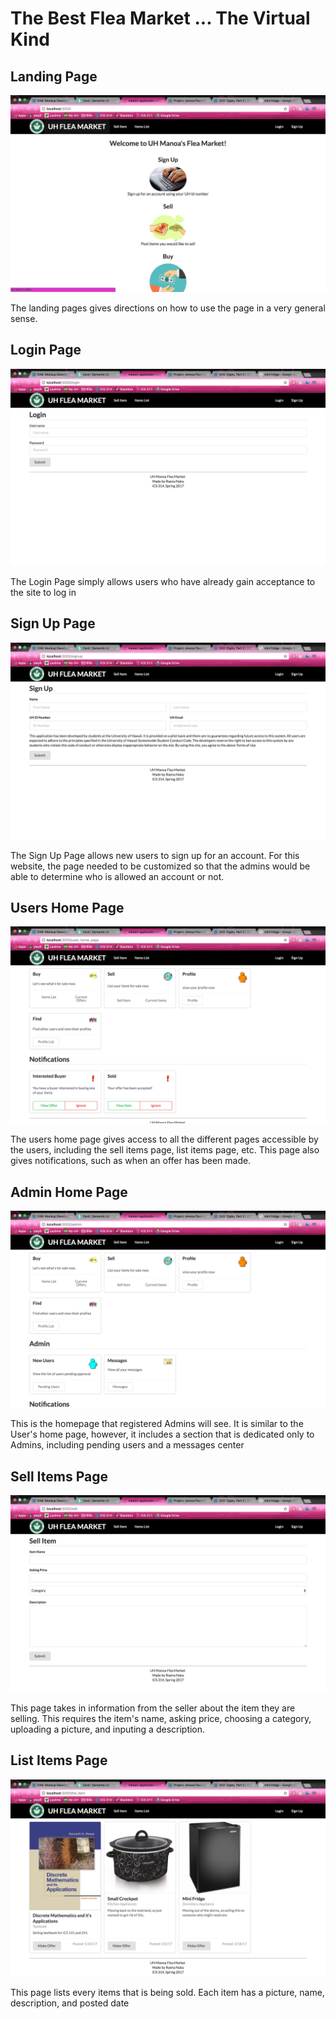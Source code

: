 # The Best Flea Market ... The Virtual Kind

## Landing Page

<img class="ui image" src="/mockupPages/Landing_Page.png">

The landing pages gives directions on how to use the page in a very general sense. 

## Login Page

<img class="ui image" src="/mockupPages/Login_Page.png">

The Login Page simply allows users who have already gain acceptance to the site to log in

## Sign Up Page

<img class="ui image" src="/mockupPages/Sign_Up_Page.png">

The Sign Up Page allows new users to sign up for an account. For this website, the page needed to be customized so that the admins would be able to determine who is allowed an account or not. 

## Users Home Page

<img class="ui image" src="/mockupPages/User_Home_Page.png">

The users home page gives access to all the different pages accessible by the users, including the sell items page, list items page, etc. This page also gives notifications, such as when an offer has been made. 

## Admin Home Page

<img class="ui image" src="/mockupPages/Admin_Home_Page.png">

This is the homepage that registered Admins will see. It is similar to the User's home page, however, it includes a section that is dedicated only to Admins, including pending users and a messages center

## Sell Items Page

<img class="ui image" src="/mockupPages/Sell_Item_Page.png">

This page takes in information from the seller about the item they are selling. This requires the item's name, asking price, choosing a category, uploading a picture, and inputing a description. 

## List Items Page

<img class="ui image" src="/mockupPages/List_Items_Page.png">

This page lists every items that is being sold. Each item has a picture, name, description, and posted date

